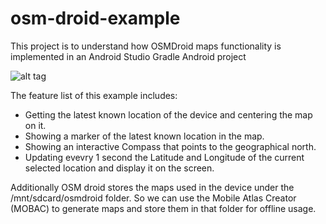 # osm-droid-example
This project is to understand how OSMDroid maps functionality is implemented in an Android Studio Gradle Android project

![alt tag](https://github.com/zurche/osm-droid-example/blob/master/sc.png)

The feature list of this example includes:
- Getting the latest known location of the device and centering the map on it.
- Showing a marker of the latest known location in the map.
- Showing an interactive Compass that points to the geographical north.
- Updating evevry 1 second the Latitude and Longitude of the current selected location and display it on the screen.

Additionally OSM droid stores the maps used in the device under the /mnt/sdcard/osmdroid folder. So we can use the Mobile Atlas Creator (MOBAC) to generate maps and store them in that folder for offline usage.


